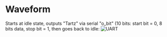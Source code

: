 # Waveform
Starts at idle state, outputs "Tartz" via serial "o_bit" (10 bits: start bit = 0, 8 bits data, stop bit = 1, then goes back to idle:
![UART](https://github.com/user-attachments/assets/fcd84822-fc29-4604-a641-07bfc5fe18df)
